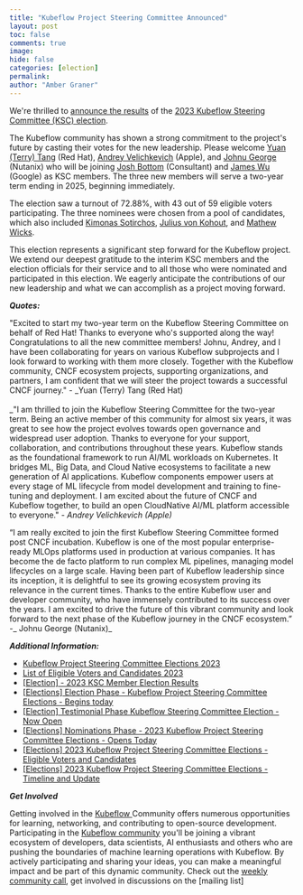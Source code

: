 ```yaml
---
title: "Kubeflow Project Steering Committee Announced"
layout: post
toc: false
comments: true
image: 
hide: false
categories: [election]
permalink: 
author: "Amber Graner"
---
```


We're thrilled to [announce the results](https://groups.google.com/g/kubeflow-discuss/c/IiwFd-Eoc_Y/m/ig9pMvvtAAAJ) of the [2023 Kubeflow Steering Committee (KSC) election](https://github.com/kubeflow/community/blob/b52b8dbc020fa69731d31d6df618ab87e38f822e/elections/kubeflow-steering-committee-elections-2023.md). 

The Kubeflow community has shown a strong commitment to the project's future by casting their votes for the new leadership. Please welcome [Yuan (Terry) Tang](https://www.linkedin.com/in/terrytangyuan/) (Red Hat), [Andrey Velichkevich](https://www.linkedin.com/in/andrey-velichkevich/) (Apple), and [Johnu George](https://www.linkedin.com/in/johnu-george-83036610/) (Nutanix) who will be joining [Josh Bottom](https://www.linkedin.com/in/joshbottum/) (Consultant) and [James Wu](https://www.linkedin.com/in/jawks/) (Google) as KSC members.  The three new members will serve a two-year term ending in 2025, beginning immediately.

The election saw a turnout of 72.88%, with 43 out of 59 eligible voters participating. The three nominees were chosen from a pool of candidates, which also included [Kimonas Sotirchos](https://www.linkedin.com/in/kimonas-sotirchos-1ba45b155/), [Julius von Kohout](https://www.linkedin.com/in/juliusvonkohout/), and [Mathew Wicks](https://www.linkedin.com/in/mathewwicks/).

This election represents a significant step forward for the Kubeflow project. We extend our deepest gratitude to the interim KSC members and the election officials for their service and to all those who were nominated and participated in this election. We eagerly anticipate the contributions of our new leadership and what we can accomplish as a project moving forward.

**_Quotes:_**

"Excited to start my two-year term on the Kubeflow Steering Committee on behalf of Red Hat! Thanks to everyone who's supported along the way! Congratulations to all the new committee members! Johnu, Andrey, and I have been collaborating for years on various Kubeflow subprojects and I look forward to working with them more closely. Together with the Kubeflow community, CNCF ecosystem projects, supporting organizations, and partners, I am confident that we will steer the project towards a successful CNCF journey." - _Yuan (Terry) Tang (Red Hat) \
 \
_"I am thrilled to join the Kubeflow Steering Committee for the two-year term. Being an active member of this community for almost six years, it was great to see how the project evolves towards open governance and widespread user adoption. Thanks to everyone for your support, collaboration, and contributions throughout these years. Kubeflow stands as the foundational framework to run AI/ML workloads on Kubernetes. It bridges ML, Big Data, and Cloud Native ecosystems to facilitate a new generation of AI applications. Kubeflow components empower users at every stage of ML lifecycle from model development and training to fine-tuning and deployment. I am excited about the future of CNCF and Kubeflow together, to build an open CloudNative AI/ML platform accessible to everyone." - _Andrey Velichkevich (Apple)_

“I am really excited to join the first Kubeflow Steering Committee formed post CNCF incubation. Kubeflow is one of the most popular enterprise-ready MLOps platforms used in production at various companies. It has become the de facto platform to run complex ML pipelines, managing model lifecycles on a large scale. Having been part of Kubeflow leadership since its inception, it is delightful to see its growing ecosystem proving its relevance in the current times. Thanks to the entire Kubeflow user and developer community, who have immensely contributed to its success over the years. I am excited to drive the future of this vibrant community and look forward to the next phase of the Kubeflow journey in the CNCF ecosystem.”  -_ Johnu George (Nutanix)_

**_Additional Information:_**



* [Kubeflow Project Steering Committee Elections 2023](https://github.com/kubeflow/community/blob/master/elections/kubeflow-steering-committee-elections-2023.md)
* [List of Eligible Voters and Candidates 2023](https://github.com/kubeflow/community/blob/master/elections/eligible-candidates-and-voters-2023-KSC.md)
* [[Election] - 2023 KSC Member Election Results](https://groups.google.com/g/kubeflow-discuss/c/IiwFd-Eoc_Y/m/ig9pMvvtAAAJ)
* [[Elections] Election Phase - Kubeflow Project Steering Committee Elections - Begins today](https://groups.google.com/g/kubeflow-discuss/c/00il0lYjaOI/m/2AJbpc9EAgAJ)
* [[Election] Testimonial Phase Kubeflow Steering Committee Election - Now Open](https://groups.google.com/g/kubeflow-discuss/c/LWxRO6ADUgM/m/GZ5RGfv0AwAJ)
* [[Elections] Nominations Phase - 2023 Kubeflow Project Steering Committee Elections - Opens Today](https://groups.google.com/g/kubeflow-discuss/c/dEs1aGSd_X4/m/n-6pMaCnAQAJ)
* [[Elections] 2023 Kubeflow Project Steering Committee Elections - Eligible Voters and Candidates](https://groups.google.com/g/kubeflow-discuss/c/aIkzJVgsSp4/m/crpQv1EZAgAJ)
* [[Elections] 2023 Kubeflow Project Steering Committee Elections - Timeline and Update](https://groups.google.com/g/kubeflow-discuss/c/54PGJ-ypqc8/m/iRC2UXcvAQAJ)

**_Get Involved_**

Getting involved in the [Kubeflow ](https://www.kubeflow.org/)Community offers numerous opportunities for learning, networking, and contributing to open-source development. Participating in the [Kubeflow community](https://www.kubeflow.org/docs/about/community/) you'll be joining a vibrant ecosystem of developers, data scientists, AI enthusiasts and others who are pushing the boundaries of machine learning operations with Kubeflow. By actively participating and sharing your ideas, you can make a meaningful impact and be part of this dynamic community.  Check out the [weekly community call](https://www.kubeflow.org/docs/about/community/#kubeflow-community-call), get involved in discussions on the [mailing list]